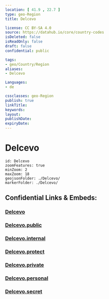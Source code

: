 ```yaml
---
location: [ 41.9 , 22.7 ] 
type: geo-Region
title: Delcevo

license: CC BY-SA 4.0
source: https://datahub.io/core/country-codes
isDeleted: false
isReadOnly: false
draft: false
confidential: public

tags:
- geo/Country/Region
aliases:
- Delcevo

Languages:
- de

cssclasses: geo-Region
publish: true
linkTitle: 
keywords: 
layout: 
publishDate: 
expiryDate: 
---
```


# Delcevo

```leaflet
id: Delcevo
zoomFeatures: true 
minZoom: 2 
maxZoom: 18
geojsonFolder: ./Delcevo/
markerFolder: ./Delcevo/
```


## Confidential Links & Embeds: 

### [Delcevo](/_Standards/Earth/Continent/Europe/Europe~South/Macedonia~North/Municipalities~Macedonia/Delcevo.md) 

### [Delcevo.public](/_public/Earth/Continent/Europe/Europe~South/Macedonia~North/Municipalities~Macedonia/Delcevo.public.md) 

### [Delcevo.internal](/_internal/Earth/Continent/Europe/Europe~South/Macedonia~North/Municipalities~Macedonia/Delcevo.internal.md) 

### [Delcevo.protect](/_protect/Earth/Continent/Europe/Europe~South/Macedonia~North/Municipalities~Macedonia/Delcevo.protect.md) 

### [Delcevo.private](/_private/Earth/Continent/Europe/Europe~South/Macedonia~North/Municipalities~Macedonia/Delcevo.private.md) 

### [Delcevo.personal](/_personal/Earth/Continent/Europe/Europe~South/Macedonia~North/Municipalities~Macedonia/Delcevo.personal.md) 

### [Delcevo.secret](/_secret/Earth/Continent/Europe/Europe~South/Macedonia~North/Municipalities~Macedonia/Delcevo.secret.md)

